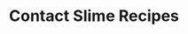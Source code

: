 ---
layout: full-width
title:  Contact Slime Recipes
h1: Contact Slime Recipes
permalink: /contact/
---